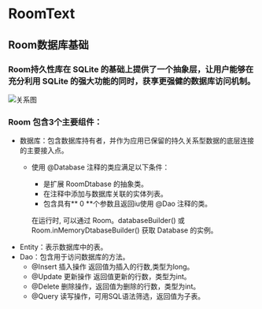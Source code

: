 # RoomText   
## Room数据库基础    
### Room持久性库在 SQLite 的基础上提供了一个抽象层，让用户能够在充分利用 SQLite 的强大功能的同时，获享更强健的数据库访问机制。

![关系图](https://developer.android.google.cn/images/training/data-storage/room_architecture.png?hl=zh-cn)

### Room 包含3个主要组件： 
- 数据库：包含数据库持有者，并作为应用已保留的持久关系型数据的底层连接的主要接入点。  
  - 使用 @Database 注释的类应满足以下条件：
      - 是扩展 RoomDtabase 的抽象类。
      - 在注释中添加与数据库关联的实体列表。
      - 包含具有** 0 **个参数且返回iu使用 @Dao 注释的类。
      
      在运行时, 可以通过 Room。databaseBuilder() 或 Room.inMemoryDtabaseBuilder() 获取 Database 的实例。
- Entity：表示数据库中的表。
- Dao：包含用于访问数据库的方法。
  - @Insert 插入操作 返回值为插入的行数,类型为long。
  - @Update 更新操作 返回值更新的行数，类型为int。
  - @Delete  删除操作，返回值为删除的行数，类型为int。
  - @Query 读写操作，可用SQL语法筛选，返回值为子表。
